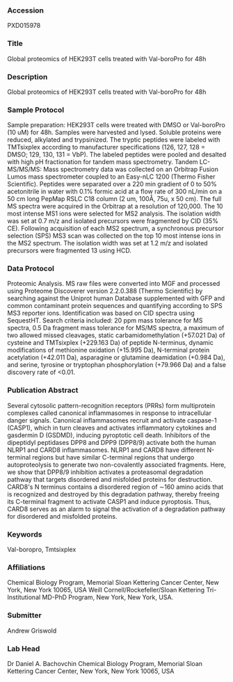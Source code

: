 ### Accession
PXD015978

### Title
 Global proteomics of HEK293T cells treated with Val-boroPro for 48h

### Description
Global proteomics of HEK293T cells treated with Val-boroPro for 48h

### Sample Protocol
Sample preparation: HEK293T cells were treated with DMSO or Val-boroPro (10 uM) for 48h. Samples were harvested and lysed. Soluble proteins were reduced, alkylated and trypsinized. The tryptic peptides were labeled with TMTsixplex according to manufacturer specifications (126, 127, 128 = DMSO; 129, 130, 131 = VbP). The labeled peptides were pooled and desalted with high pH fractionation for tandem mass spectrometry.  Tandem LC-MS/MS/MS: Mass spectrometry data was collected on an Orbitrap Fusion Lumos mass spectrometer coupled to an Easy-nLC 1200 (Thermo Fisher Scientific). Peptides were separated over a 220 min gradient of 0 to 50% acetonitrile in water with 0.1% formic acid at a flow rate of 300 nL/min on a 50 cm long PepMap RSLC C18 column (2 um, 100Å, 75u, x 50 cm). The full MS spectra were acquired in the Orbitrap at a resolution of 120,000. The 10 most intense MS1 ions were selected for MS2 analysis. The isolation width was set at 0.7 m/z and isolated precursors were fragmented by CID (35% CE). Following acquisition of each MS2 spectrum, a synchronous precursor selection (SPS) MS3 scan was collected on the top 10 most intense ions in the MS2 spectrum. The isolation width was set at 1.2 m/z and isolated precursors were fragmented 13 using HCD.

### Data Protocol
Proteomic Analysis. MS raw files were converted into MGF and processed using Proteome Discoverer version 2.2.0.388 (Thermo Scientific) by searching against the Uniprot human Database supplemented with GFP and common contaminant protein sequences and quantifying according to SPS MS3 reporter ions. Identification was based on CID spectra using SequestHT. Search criteria included: 20 ppm mass tolerance for MS spectra, 0.5 Da fragment mass tolerance for MS/MS spectra, a maximum of two allowed missed cleavages, static carbamidomethylation (+57.021 Da) of cysteine and TMTsixplex (+229.163 Da) of peptide N-terminus, dynamic modifications of methionine oxidation (+15.995 Da), N-terminal protein acetylation (+42.011 Da), asparagine or glutamine deamidation (+0.984 Da), and serine, tyrosine or tryptophan phosphorylation (+79.966 Da) and a false discovery rate of <0.01.

### Publication Abstract
Several cytosolic pattern-recognition receptors (PRRs) form multiprotein complexes called canonical inflammasomes in response to intracellular danger signals. Canonical inflammasomes recruit and activate caspase-1 (CASP1), which in turn cleaves and activates inflammatory cytokines and gasdermin D (GSDMD), inducing pyroptotic cell death. Inhibitors of the dipeptidyl peptidases DPP8 and DPP9 (DPP8/9) activate both the human NLRP1 and CARD8 inflammasomes. NLRP1 and CARD8 have different N-terminal regions but have similar C-terminal regions that undergo autoproteolysis to generate two non-covalently associated fragments. Here, we show that DPP8/9 inhibition activates a proteasomal degradation pathway that targets disordered and misfolded proteins for destruction. CARD8's N&#xa0;terminus contains a disordered region of &#x223c;160 amino acids that is recognized and destroyed by this degradation pathway, thereby freeing its C-terminal fragment to activate CASP1 and induce pyroptosis. Thus, CARD8 serves as an alarm to signal the activation of a degradation pathway for disordered and misfolded proteins.

### Keywords
Val-boropro, Tmtsixplex

### Affiliations
Chemical Biology Program, Memorial Sloan Kettering Cancer Center, New York, New York 10065, USA
Weill Cornell/Rockefeller/Sloan Kettering Tri-Institutional MD-PhD Program, New York, New York, USA.

### Submitter
Andrew Griswold

### Lab Head
Dr Daniel A. Bachovchin
Chemical Biology Program, Memorial Sloan Kettering Cancer Center, New York, New York 10065, USA


